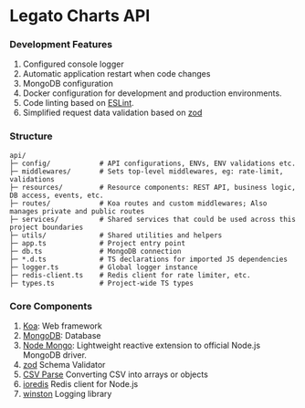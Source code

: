 # Legato Charts API

### Development Features

1. Configured console logger
2. Automatic application restart when code changes
3. MongoDB configuration
4. Docker configuration for development and production environments.
5. Code linting based on [ESLint](https://eslint.org/).
6. Simplified request data validation based on [zod](https://zodjs.netlify.app/)

### Structure

```text
api/
├─ config/            # API configurations, ENVs, ENV validations etc.
├─ middlewares/       # Sets top-level middlewares, eg: rate-limit, validations 
├─ resources/         # Resource components: REST API, business logic, DB access, events, etc.
├─ routes/            # Koa routes and custom middlewares; Also manages private and public routes
├─ services/          # Shared services that could be used across this project boundaries
├─ utils/             # Shared utilities and helpers
├─ app.ts             # Project entry point
├─ db.ts              # MongoDB connection
├─ *.d.ts             # TS declarations for imported JS dependencies
├─ logger.ts          # Global logger instance
├─ redis-client.ts    # Redis client for rate limiter, etc.
├─ types.ts           # Project-wide TS types
```

### Core Components

1. [Koa](https://koajs.com/): Web framework
2. [MongoDB](https://www.mongodb.com/resources/languages/mongodb-with-nodejs): Database
3. [Node Mongo](https://www.npmjs.com/package/@paralect/node-mongo): Lightweight reactive extension to official Node.js MongoDB driver.
4. [zod](https://zodjs.netlify.app/) Schema Validator
5. [CSV Parse](https://csv.js.org/parse/) Converting CSV into arrays or objects
6. [ioredis](https://www.npmjs.com/package/ioredis) Redis client for Node.js
7. [winston](https://www.npmjs.com/package/winston) Logging library
